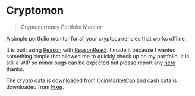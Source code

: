 # Cryptomon

> Cryptocurrency Portfolio Monitor

A simple portfolio monitor for all your cryptocurrencies that works offline.

It is built using [Reason](https://reasonml.github.io/) with
[ReasonReact](https://github.com/reasonml/reason-react). I made it because I
wanted something simple that allowed me to quickly check up on my portfolio. It
is still a WIP so minor bugs can be expected but please report any
[here](https://github.com/lauritzsh/cryptomon/issues) thanks.

The crypto data is downloaded from [CoinMarketCap](https://coinmarketcap.com/)
and cash data is downloaded from [Fixer](http://fixer.io/).

